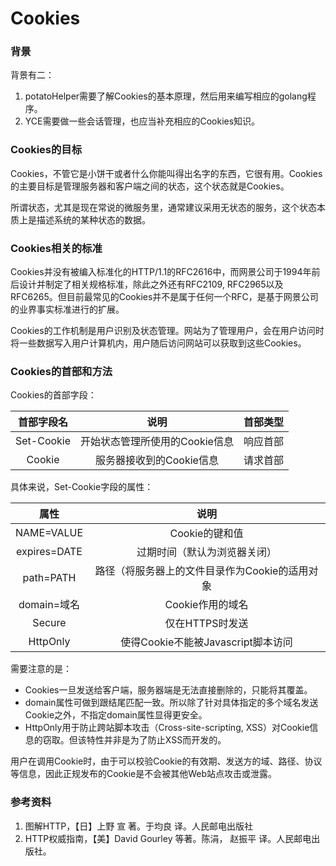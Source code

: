 Cookies
=========
### 背景

背景有二：
1.  potatoHelper需要了解Cookies的基本原理，然后用来编写相应的golang程序。
2.  YCE需要做一些会话管理，也应当补充相应的Cookies知识。

### Cookies的目标
Cookies，不管它是小饼干或者什么你能叫得出名字的东西，它很有用。Cookies的主要目标是管理服务器和客户端之间的状态，这个状态就是Cookies。

所谓状态，尤其是现在常说的微服务里，通常建议采用无状态的服务，这个状态本质上是描述系统的某种状态的数据。

### Cookies相关的标准

Cookies并没有被编入标准化的HTTP/1.1的RFC2616中，而网景公司于1994年前后设计并制定了相关规格标准，除此之外还有RFC2109, RFC2965以及RFC6265。但目前最常见的Cookies并不是属于任何一个RFC，是基于网景公司的业界事实标准进行的扩展。

Cookies的工作机制是用户识别及状态管理。网站为了管理用户，会在用户访问时将一些数据写入用户计算机内，用户随后访问网站可以获取到这些Cookies。

### Cookies的首部和方法

Cookies的首部字段：

|首部字段名|说明|首部类型|
|:--------:|:--:|:------:|
|Set-Cookie|开始状态管理所使用的Cookie信息|响应首部|
|Cookie|服务器接收到的Cookie信息|请求首部|

具体来说，Set-Cookie字段的属性：

|属性|说明|
|:--:|:--:|
|NAME=VALUE|Cookie的键和值|
|expires=DATE|过期时间（默认为浏览器关闭）
|path=PATH|路径（将服务器上的文件目录作为Cookie的适用对象|
|domain=域名|Cookie作用的域名
|Secure|仅在HTTPS时发送|
|HttpOnly|使得Cookie不能被Javascript脚本访问|

需要注意的是：

* Cookies一旦发送给客户端，服务器端是无法直接删除的，只能将其覆盖。
* domain属性可做到跟结尾匹配一致。所以除了针对具体指定的多个域名发送Cookie之外，不指定domain属性显得更安全。
* HttpOnly用于防止跨站脚本攻击（Cross-site-scripting, XSS）对Cookie信息的窃取。但该特性并非是为了防止XSS而开发的。


用户在调用Cookie时，由于可以校验Cookie的有效期、发送方的域、路径、协议等信息，因此正规发布的Cookie是不会被其他Web站点攻击或泄露。

### 参考资料
1.  图解HTTP，【日】上野 宣 著。于均良 译。人民邮电出版社
2.  HTTP权威指南，【美】David Gourley 等著。陈涓， 赵振平 译。人民邮电出版社。


